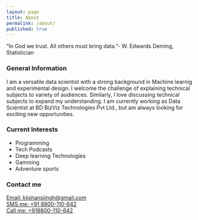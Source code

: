 ```yaml
---
layout: page
title: About
permalink: /about/
published: true
---
```


“In God we trust. All others must bring data.”- W. Edwards Deming, Statistician

### General Information
I am a versatile data scientist with a strong background in Machine learnig and experimental design.  I welcome the challenge of explaining technical subjects to variety of audiences.  Similarly, I love discussing technical subjects to expand my understanding.  I am currently working as Data Scientist at BD BizViz Technologies Pvt Ltd., but am always looking for exciting new opportunities.

### Current Interests

 - Programming
 - Tech Podcasts
 - Deep learning Technologies
 - Gamming
 - Adventure sports

### Contact me

[Email: kiishansiingh@gmail.com](mailto:kiishansiingh@gmail.com?subject=&body=)  
[SMS me: +91 8800-110-642](sms:+918800110642?body=This+text+will+pre-populate+the+SMS+body)  
[Call me: +918800-110-642](tel:+918800110642)  
